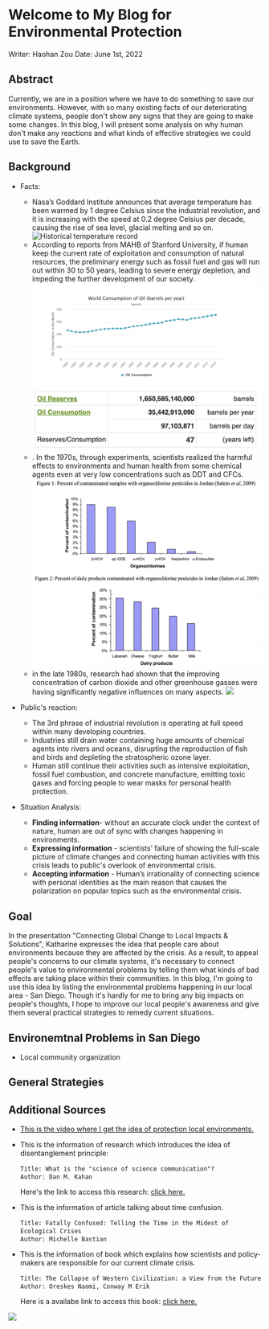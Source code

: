 # Welcome to My Blog for Environmental Protection

Writer: Haohan Zou
Date: June 1st, 2022

## Abstract
 
Currently, we are in a position where we have to do something to save our environments. However, with so many existing facts of our deteriorating climate systems, people don't show any signs that they are going to make some changes. In this blog, I will present some analysis on why human don't make any reactions and what kinds of effective strategies we could use to save the Earth.

## Background
* Facts:
    * Nasa’s Goddard Institute announces that average temperature has been warmed by 1 degree Celsius since the industrial revolution, and it is increasing with the speed at 0.2 degree Celsius per decade, causing the rise of sea level, glacial melting and so on.
    ![Historical temperature record](https://www.climate.gov/sites/default/files/styles/full_width_620_original_image/public/2021-07/ClimateDashboard_1400px_20210420_global-surface-temperature-graph_0.jpg?itok=PB_iJiik)
    * According to reports from MAHB of Stanford University, if human keep the current rate of exploitation and consumption of natural resources, the preliminary energy such as fossil fuel and gas will run out within 30 to 50 years, leading to severe energy depletion, and impeding the further development of our society.
    ![](Consumption.png)
    ![](data.png)
    * . In the 1970s, through experiments, scientists realized the harmful effects to environments and human health from some chemical agents even at very low concentrations such as DDT and CFCs. 
    ![](DDT-data-1.png)
    ![](DDT-data-2.png)
    * in the late 1980s, research had shown that the improving concentration of carbon dioxide and other greenhouse gasses were having significantly negative influences on many aspects.
     ![](https://www.treehugger.com/thmb/Dau3-rnwYwf6RoNuAfjgftWDE-M=/768x0/filters:no_upscale():max_bytes(150000):strip_icc():format(webp)/polar-bear--repulse-bay--nunavut--canada-599854185-8b4910efbb1a4a56b8f2ef01941d4baf.jpg)

* Public's reaction:
    * The 3rd phrase of industrial revolution is operating at full speed within many developing countries. 
    * Industries still drain water containing huge amounts of chemical agents into rivers and oceans, disrupting the reproduction of fish and birds and depleting the stratospheric ozone layer. 
    * Human still continue their activities such as intensive exploitation, fossil fuel combustion, and concrete manufacture, emitting toxic gases and forcing people to wear masks for personal health protection. 
   

* Situation Analysis:

    * **Finding information**- without an accurate clock under the context of nature, human are out of sync with changes happening in environments.
    * **Expressing information** - scientists’ failure of showing the full-scale picture of climate changes and connecting human activities with this crisis leads to public's overlook of environmental crisis.
    * **Accepting information** - Human’s irrationality of connecting science with personal identities as the main reason that causes the polarization on popular topics such as the environmental crisis.


  

## Goal
In the presentation "Connecting Global Change to Local Impacts & Solutions", Katharine expresses the idea that people care about environments because they are affected by the crisis. As a result, to appeal people's concerns to our climate systems, it's necessary to connect people's value to environmental problems by telling them what kinds of bad effects are taking place within their communities. In this blog, I'm going to use this idea by listing the environmental problems happening in our local area - San Diego. Though it's hardly for me to bring any big impacts on people's thoughts, I hope to improve our local people's awareness and give them several practical strategies to remedy current situations.


## Environemtnal Problems in San Diego

* Local community organization


## General Strategies


## Additional Sources
* [This is the video where I get the idea of protection local environments.](https://www.youtube.com/watch?v=FHkZ7aOE3hQ)

*  This is the information of research which introduces the idea of disentanglement principle:
    ```
    Title: What is the "science of science communication"?
    Author: Dan M. Kahan
    ```
    Here's the link to access this research: [click here.](https://haohanzou.github.io/syn1-project-3/Article-disentanglement-principle) 
*  This is the information of article talking about time confusion.
    ```
    Title: Fatally Confused: Telling the Time in the Midest of Ecological Crises
    Author: Michelle Bastian
    ```

* This is the information of book which explains how scientists and policy-makers are responsible for our current climate crisis.
    ```
    Title: The Collapse of Western Civilization: a View from the Future
    Author: Oreskes Naomi, Conway M Erik
    ```

    Here is a availabe link to access this book: [click here.](https://search-library.ucsd.edu/discovery/fulldisplay?context=L&vid=01UCS_SDI:UCSD&search_scope=ArticlesBooksEtc&tab=ArticleBooksEtc&docid=alma991023411578806535)


 ![](https://storage.googleapis.com/afs-prod/media/b373abb645d441dd84a5f65ae6efcb81/1000.jpeg)










